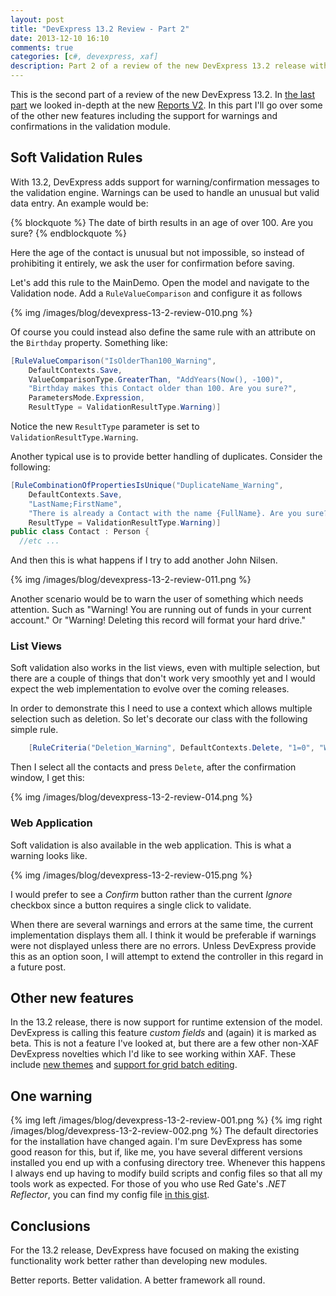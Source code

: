```yaml
---
layout: post
title: "DevExpress 13.2 Review - Part 2"
date: 2013-12-10 16:10
comments: true
categories: [c#, devexpress, xaf]
description: Part 2 of a review of the new DevExpress 13.2 release with particular focus on XAF soft validation.
---
```

This is the second part of a review of the new DevExpress 13.2. In [the last part](/devexpress-13-dot-2-review-part-1) we looked in-depth at the new [Reports V2](https://community.devexpress.com/blogs/eaf/archive/2013/11/08/easy-large-reports-in-13-2-ctp-of-reportsv2-module.aspx). In this part I'll go over some of the other new features including the support for warnings and confirmations in the validation module.

## Soft Validation Rules ##
With 13.2, DevExpress adds support for warning/confirmation messages to the validation engine. Warnings can be used to handle an unusual but valid data entry. An example would be:

{% blockquote %}
The date of birth results in an age of over 100. Are you sure?
{% endblockquote %}

Here the age of the contact is unusual but not impossible, so instead of prohibiting it entirely, we ask the user for confirmation before saving.

Let's add this rule to the MainDemo. Open the model and navigate to the Validation node. Add a `RuleValueComparison` and configure it as follows

{% img /images/blog/devexpress-13-2-review-010.png %}

Of course you could instead also define the same rule with an attribute on the `Birthday` property. Something like:

```c#
[RuleValueComparison("IsOlderThan100_Warning", 
    DefaultContexts.Save,
    ValueComparisonType.GreaterThan, "AddYears(Now(), -100)",
    "Birthday makes this Contact older than 100. Are you sure?",
    ParametersMode.Expression,
    ResultType = ValidationResultType.Warning)]
```

Notice the new `ResultType` parameter is set to `ValidationResultType.Warning`.

Another typical use is to provide better handling of duplicates. Consider the following:

```c#
[RuleCombinationOfPropertiesIsUnique("DuplicateName_Warning", 
    DefaultContexts.Save, 
    "LastName;FirstName", 
    "There is already a Contact with the name {FullName}. Are you sure?", 
    ResultType = ValidationResultType.Warning)]
public class Contact : Person {
  //etc ...
```

And then this is what happens if I try to add another John Nilsen.

{% img /images/blog/devexpress-13-2-review-011.png %}

Another scenario would be to warn the user of something which needs attention. Such as "Warning! You are running out of funds in your current account." Or "Warning! Deleting this record will format your hard drive."

### List Views ###

Soft validation also works in the list views, even with multiple selection, but there are a couple of things that don't work very smoothly yet and I would expect the web implementation to evolve over the coming releases. 

In order to demonstrate this I need to use a context which allows multiple selection such as deletion. So let's decorate our class with the following simple rule.

```c#
    [RuleCriteria("Deletion_Warning", DefaultContexts.Delete, "1=0", "Warning! Are you sure?", ResultType = ValidationResultType.Warning)]
```

Then I select all the contacts and press `Delete`, after the confirmation window, I get this:

{% img /images/blog/devexpress-13-2-review-014.png %}

### Web Application ###

Soft validation is also available in the web application. This is what a warning looks like.

{% img /images/blog/devexpress-13-2-review-015.png %}

I would prefer to see a _Confirm_ button rather than the current _Ignore_ checkbox since a button requires a single click to validate.

When there are several warnings and errors at the same time, the current implementation displays them all. I think it would be preferable if warnings were not displayed unless there are no errors. Unless DevExpress provide this as an option soon, I will attempt to extend the controller in this regard in a future post.

## Other new features ##
In the 13.2 release, there is now support for runtime extension of the model. DevExpress is calling this feature _custom fields_ and (again) it is marked as beta. This is not a feature I've looked at, but there are a few other non-XAF DevExpress novelties which I'd like to see working within XAF. These include [new themes](https://www.devexpress.com/Subscriptions/New-2013-v2-Beta.xml?product=aspnet#ctl00_ctl00_Content_Content_ctl659) and [support for grid batch editing](https://www.devexpress.com/Subscriptions/New-2013-v2-Beta.xml?product=aspnet#ctl00_ctl00_Content_Content_ctl660).

## One warning ##
{% img left /images/blog/devexpress-13-2-review-001.png %}
{% img right /images/blog/devexpress-13-2-review-002.png %}
The default directories for the installation have changed again. I'm sure DevExpress has some good reason for this, but if, like me, you have several different versions installed you end up with a confusing directory tree. Whenever this happens I always end up having to modify build scripts and config files so that all my tools work as expected. For those of you who use Red Gate's _.NET Reflector_, you can find my config file [in this gist](https://gist.github.com/shamp00/7748150).

## Conclusions ##
For the 13.2 release, DevExpress have focused on making the existing functionality work better rather than developing new modules. 

Better reports. Better validation. A better framework all round.
